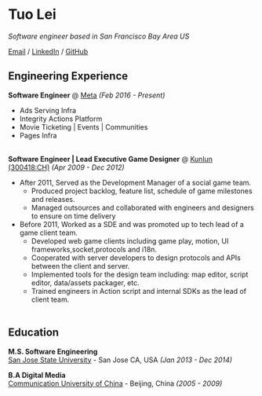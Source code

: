 # Tuo Lei

_Software engineer based in San Francisco Bay Area US_ <br>

[Email](mailto:leituo56@gmail.com) / [LinkedIn](https://www.linkedin.com/in/leituo) / [GitHub](https://github.com/tuo-lei/)

## Engineering Experience

**Software Engineer** @ [Meta](https://meta.com/) _(Feb 2016 - Present)_ <br>
  - Ads Serving Infra
  - Integrity Actions Platform
  - Movie Ticketing | Events | Communities
  - Pages Infra
<br><br>

**Software Engineer | Lead Executive Game Designer** @ [Kunlun (300418:CH)](http://www.kunlun.com/en/) _(Apr 2009 - Dec 2012)_ <br>
  - After 2011, Served as the Development Manager of a social game team. 
    - Produced project backlog, feature list, schedule of game milestones and releases.
    - Managed outsources and collaborated with engineers and designers to ensure on time delivery
  - Before 2011, Worked as a SDE and was promoted up to tech lead of a game client team.
    - Developed web game clients including game play, motion, UI frameworks,socket,protocols and i18n.
    - Cooperated with server developers to design protocols and APIs between the client and server.
    - Implemented tools for the design team including: map editor, script editor, data/assets packager, etc. 
    - Trained engineers in Action script and internal SDKs as the lead of client team.
<br><br>

## Education

**M.S. Software Engineering** <br>
[San Jose State University](https://www.sjsu.edu/) - San Jose CA, USA _(Jan 2013 - Dec 2014)_ <br>

**B.A Digital Media** <br>
[Communication University of China](https://en.cuc.edu.cn/) - Beijing, China _(2005 - 2009)_
